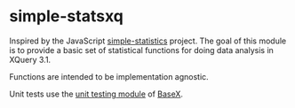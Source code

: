 # simple-statsxq

Inspired by the JavaScript [simple-statistics](https://github.com/simple-statistics/simple-statistics) project. The goal of this module is to provide a basic set of statistical functions for doing data analysis in XQuery 3.1.

Functions are intended to be implementation agnostic. 

Unit tests use the [unit testing module](http://docs.basex.org/wiki/Unit_Module) of [BaseX](http://basex.org/).
